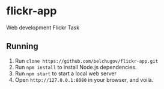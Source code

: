 # flickr-app
Web development Flickr Task
## Running 
1. Run `clone https://github.com/belchugov/flickr-app.git`
2. Run `npm install` to install Node.js dependencies.
3. Run `npm start` to start a local web server 
4. Open `http://127.0.0.1:8080` in your browser, and voilà.
